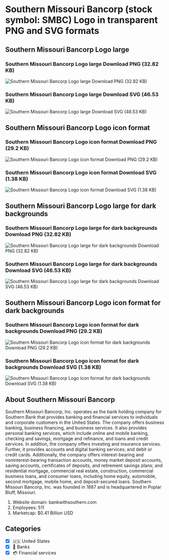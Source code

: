# Southern Missouri Bancorp (stock symbol: SMBC) Logo in transparent PNG and SVG formats

## Southern Missouri Bancorp Logo large

### Southern Missouri Bancorp Logo large Download PNG (32.82 KB)

![Southern Missouri Bancorp Logo large Download PNG (32.82 KB)](/img/orig/SMBC_BIG-edd90cf6.png)

### Southern Missouri Bancorp Logo large Download SVG (46.53 KB)

![Southern Missouri Bancorp Logo large Download SVG (46.53 KB)](/img/orig/SMBC_BIG-03c39b7c.svg)

## Southern Missouri Bancorp Logo icon format

### Southern Missouri Bancorp Logo icon format Download PNG (29.2 KB)

![Southern Missouri Bancorp Logo icon format Download PNG (29.2 KB)](/img/orig/SMBC-02921840.png)

### Southern Missouri Bancorp Logo icon format Download SVG (1.38 KB)

![Southern Missouri Bancorp Logo icon format Download SVG (1.38 KB)](/img/orig/SMBC-eb6319bd.svg)

## Southern Missouri Bancorp Logo large for dark backgrounds

### Southern Missouri Bancorp Logo large for dark backgrounds Download PNG (32.82 KB)

![Southern Missouri Bancorp Logo large for dark backgrounds Download PNG (32.82 KB)](/img/orig/SMBC_BIG.D-ed5c8660.png)

### Southern Missouri Bancorp Logo large for dark backgrounds Download SVG (46.53 KB)

![Southern Missouri Bancorp Logo large for dark backgrounds Download SVG (46.53 KB)](/img/orig/SMBC_BIG.D-2a29ecf3.svg)

## Southern Missouri Bancorp Logo icon format for dark backgrounds

### Southern Missouri Bancorp Logo icon format for dark backgrounds Download PNG (29.2 KB)

![Southern Missouri Bancorp Logo icon format for dark backgrounds Download PNG (29.2 KB)](/img/orig/SMBC.D-e0d38213.png)

### Southern Missouri Bancorp Logo icon format for dark backgrounds Download SVG (1.38 KB)

![Southern Missouri Bancorp Logo icon format for dark backgrounds Download SVG (1.38 KB)](/img/orig/SMBC.D-607cc475.svg)

## About Southern Missouri Bancorp

Southern Missouri Bancorp, Inc. operates as the bank holding company for Southern Bank that provides banking and financial services to individuals and corporate customers in the United States. The company offers business banking, business financing, and business services. It also provides personal banking services, which include online and mobile banking, checking and savings, mortgage and refinance, and loans and credit services. In addition, the company offers investing and insurance services. Further, it provides accounts and digital banking services; and debit or credit cards. Additionally, the company offers interest-bearing and noninterest-bearing transaction accounts, money market deposit accounts, saving accounts, certificates of deposits, and retirement savings plans; and residential mortgage, commercial real estate, construction, commercial business loans, and consumer loans, including home equity, automobile, second mortgage, mobile home, and deposit-secured loans. Southern Missouri Bancorp, Inc. was founded in 1887 and is headquartered in Poplar Bluff, Missouri.

1. Website domain: bankwithsouthern.com
2. Employees: 511
3. Marketcap: $0.41 Billion USD


## Categories
- [x] 🇺🇸 United States
- [x] 🏦 Banks
- [x] 💳 Financial services
